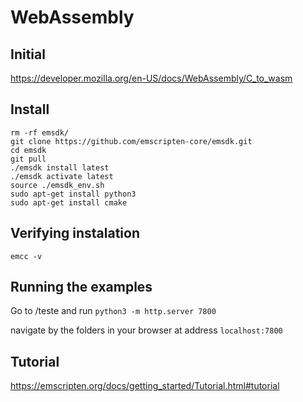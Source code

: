 # WebAssembly

## Initial
https://developer.mozilla.org/en-US/docs/WebAssembly/C_to_wasm

## Install
```
rm -rf emsdk/
git clone https://github.com/emscripten-core/emsdk.git
cd emsdk
git pull
./emsdk install latest
./emsdk activate latest
source ./emsdk_env.sh
sudo apt-get install python3
sudo apt-get install cmake
```

## Verifying instalation

`emcc -v`

## Running the examples

Go to /teste and run `python3 -m http.server 7800`

navigate by the folders in your browser at address `localhost:7800`

## Tutorial

https://emscripten.org/docs/getting_started/Tutorial.html#tutorial